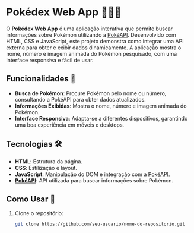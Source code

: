 # Pokédex Web App 🕵️‍♂️✨

O **Pokédex Web App** é uma aplicação interativa que permite buscar informações sobre Pokémon utilizando a [PokéAPI](https://pokeapi.co/). Desenvolvido com HTML, CSS e JavaScript, este projeto demonstra como integrar uma API externa para obter e exibir dados dinamicamente. A aplicação mostra o nome, número e imagem animada do Pokémon pesquisado, com uma interface responsiva e fácil de usar.

## Funcionalidades 🌟

- **Busca de Pokémon**: Procure Pokémon pelo nome ou número, consultando a PokéAPI para obter dados atualizados.
- **Informações Exibidas**: Mostra o nome, número e imagem animada do Pokémon.
- **Interface Responsiva**: Adapta-se a diferentes dispositivos, garantindo uma boa experiência em móveis e desktops.

## Tecnologias 🛠️

- **HTML**: Estrutura da página.
- **CSS**: Estilização e layout.
- **JavaScript**: Manipulação do DOM e integração com a [PokéAPI](https://pokeapi.co/).
- **[PokéAPI](https://pokeapi.co/)**: API utilizada para buscar informações sobre Pokémon.

## Como Usar 🚀

1. Clone o repositório:
   ```bash
   git clone https://github.com/seu-usuario/nome-do-repositorio.git
